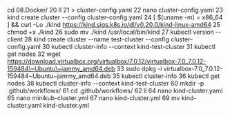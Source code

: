    cd 08.Docker/
   20  ll
   21  > cluster-config.yaml
   22  nano cluster-config.yaml
   23  kind create cluster --config cluster-config.yaml
   24  [ $(uname -m) = x86_64 ] && curl -Lo ./kind https://kind.sigs.k8s.io/dl/v0.20.0/kind-linux-amd64
   25  chmod +x ./kind
   26  sudo mv ./kind /usr/local/bin/kind
   27  kubectl version --client
   28  kind create cluster --name test-cluster --config cluster-config.yaml
   30  kubectl cluster-info --context kind-test-cluster
   31  kubectl get nodes
   32  wget https://download.virtualbox.org/virtualbox/7.0.12/virtualbox-7.0_7.0.12-159484\~Ubuntu\~jammy_amd64.deb
   33  sudo dpkg -i virtualbox-7.0_7.0.12-159484\~Ubuntu\~jammy_amd64.deb
   35  kubectl cluster-info
   36  kubectl get nodes
   38  kubectl cluster-info --context kind-test-cluster
   60  mkdir -p .github/workflows/
   61  cd .github/workflows/
   62  ll
   64  nano kind-cluster.yaml
   65  nano minikub-cluster.yml
   67  nano kind-cluster.yml
   69  mv kind-cluster.yaml kind-cluster.yml 
